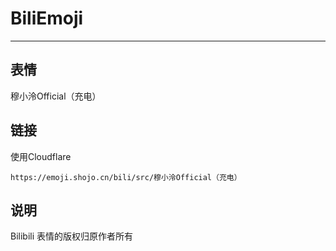 # BiliEmoji
---
## 表情
穆小泠Official（充电）
## 链接
使用Cloudflare
```
https://emoji.shojo.cn/bili/src/穆小泠Official（充电）
```
## 说明
Bilibili 表情的版权归原作者所有

